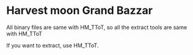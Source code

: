 # Harvest moon Grand Bazzar

All binary files are same with HM_TToT, so all the extract tools are same with HM_TToT

If you want to extract, use HM_TToT.